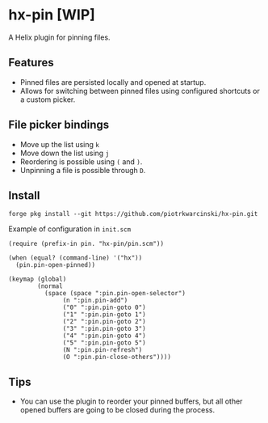 # hx-pin [WIP]

A Helix plugin for pinning files.

## Features

* Pinned files are persisted locally and opened at startup.
* Allows for switching between pinned files using configured shortcuts or a custom picker.

## File picker bindings

* Move up the list using `k`
* Move down the list using `j`
* Reordering is possible using `(` and `)`.
* Unpinning a file is possible through `D`.

## Install
```
forge pkg install --git https://github.com/piotrkwarcinski/hx-pin.git
```

Example of configuration in `init.scm`
```
(require (prefix-in pin. "hx-pin/pin.scm"))

(when (equal? (command-line) '("hx"))
  (pin.pin-open-pinned))

(keymap (global)
        (normal
          (space (space ":pin.pin-open-selector")
               (n ":pin.pin-add")
               ("0" ":pin.pin-goto 0")
               ("1" ":pin.pin-goto 1")
               ("2" ":pin.pin-goto 2")
               ("3" ":pin.pin-goto 3")
               ("4" ":pin.pin-goto 4")
               ("5" ":pin.pin-goto 5")
               (N ":pin.pin-refresh")
               (O ":pin.pin-close-others"))))
```

## Tips

* You can use the plugin to reorder your pinned buffers, but all other opened buffers are going to be closed during the process.
